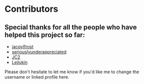 # Contributors

## Special thanks for all the people who have helped this project so far:

- [jacqylfrost](https://deadlystream.com/profile/48469-jacqylfrost/)
- [seriouslyunderappreciated](https://github.com/seriouslyunderappreciated)
- [JC2](https://deadlystream.com/profile/25613-jc2/)
- [Leilukin](https://deadlystream.com/profile/23862-leilukin/)

Please don't hesitate to let me know if you'd like me to change the username
or linked profile here.
